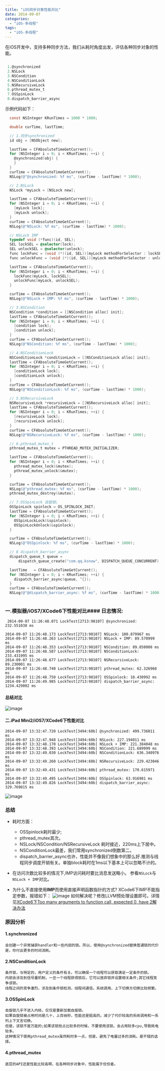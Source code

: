 ```yaml
---
title: "iOS同步对象性能对比"
date: 2014-09-07
categories:
  - "iOS-多线程"
tags:
  - "iOS-多线程"
---
```

<!--more-->

在iOS开发中，支持多种同步方法，我们从耗时角度出发，评估各种同步对象的性能。

<!--more-->

``` objective-c

 1.@synchronized 
 2.NSLock
 3.NSCondition
 4.NSConditionLock
 5.NSRecursiveLock
 6.pthread_mutex_t
 7.OSSpinLock
 8.dispatch_barrier_async
```
示例代码如下：

``` objective-c
  const NSInteger KRunTimes = 1000 * 1000;

  double curTime, lastTime;

  // 1.同步synchronized
  id obj = [NSObject new];

  lastTime = CFAbsoluteTimeGetCurrent();
  for (NSInteger i = 0; i < KRunTimes; ++i) {
    @synchronized(obj) {
    }
  }
  curTime = CFAbsoluteTimeGetCurrent();
  NSLog(@"@synchronized: %f ms", (curTime - lastTime) * 1000);

  // 2.NSLock
  NSLock *myLock = [NSLock new];

  lastTime = CFAbsoluteTimeGetCurrent();
  for (NSInteger i = 0; i < KRunTimes; ++i) {
    [myLock lock];
    [myLock unlock];
  }
  curTime = CFAbsoluteTimeGetCurrent();
  NSLog(@"NSLock: %f ms", (curTime - lastTime) * 1000);

  // NSLock IMP
  typedef void (*func)(id, SEL);
  SEL lockSEL = @selector(lock);
  SEL unlockSEL = @selector(unlock);
  func lockFunc = (void (*)(id, SEL))[myLock methodForSelector : lockSEL];
  func unlockFunc = (void (*)(id, SEL))[myLock methodForSelector : unlockSEL];

  lastTime = CFAbsoluteTimeGetCurrent();
  for (NSInteger i = 0; i < KRunTimes; ++i) {
    lockFunc(myLock, lockSEL);
    unlockFunc(myLock, unlockSEL);
  }

  curTime = CFAbsoluteTimeGetCurrent();
  NSLog(@"NSLock + IMP: %f ms", (curTime - lastTime) * 1000);

  // 3.NSCondition
  NSCondition *condition = [[NSCondition alloc] init];
  lastTime = CFAbsoluteTimeGetCurrent();
  for (NSInteger i = 0; i < KRunTimes; ++i) {
    [condition lock];
    [condition unlock];
  }
  curTime = CFAbsoluteTimeGetCurrent();
  NSLog(@"NSCondition: %f ms", (curTime - lastTime) * 1000);

  // 4.NSConditionLock
  NSConditionLock *conditionLock = [[NSConditionLock alloc] init];
  lastTime = CFAbsoluteTimeGetCurrent();
  for (NSInteger i = 0; i < KRunTimes; ++i) {
    [conditionLock lock];
    [conditionLock unlock];
  }
  curTime = CFAbsoluteTimeGetCurrent();
  NSLog(@"NSConditionLock: %f ms", (curTime - lastTime) * 1000);

  // 5.NSRecursiveLock
  NSRecursiveLock *recursiveLock = [[NSRecursiveLock alloc] init];
  lastTime = CFAbsoluteTimeGetCurrent();
  for (NSInteger i = 0; i < KRunTimes; ++i) {
    [recursiveLock lock];
    [recursiveLock unlock];
  }
  curTime = CFAbsoluteTimeGetCurrent();
  NSLog(@"NSRecursiveLock: %f ms", (curTime - lastTime) * 1000);

  // 6.pthread_mutex_t
  pthread_mutex_t mutex = PTHREAD_MUTEX_INITIALIZER;

  lastTime = CFAbsoluteTimeGetCurrent();
  for (NSInteger i = 0; i < KRunTimes; ++i) {
    pthread_mutex_lock(&mutex);
    pthread_mutex_unlock(&mutex);
  }

  curTime = CFAbsoluteTimeGetCurrent();
  NSLog(@"pthread_mutex: %f ms", (curTime - lastTime) * 1000);
  pthread_mutex_destroy(&mutex);

  // 7.OSSpinLock 自旋锁;
  OSSpinLock spinlock = OS_SPINLOCK_INIT;
  lastTime = CFAbsoluteTimeGetCurrent();
  for (NSInteger i = 0; i < KRunTimes; ++i) {
    OSSpinLockLock(&spinlock);
    OSSpinLockUnlock(&spinlock);
  }

  curTime = CFAbsoluteTimeGetCurrent();
  NSLog(@"OSSpinlock: %f ms", (curTime - lastTime) * 1000);

  // 8 dispatch_barrier_async
  dispatch_queue_t queue =
      dispatch_queue_create("com.qq.ksnow", DISPATCH_QUEUE_CONCURRENT);

  lastTime   = CFAbsoluteTimeGetCurrent();
  for (NSInteger i = 0; i < KRunTimes; ++i) {
    dispatch_barrier_async(queue, ^{});
  }
  curTime = CFAbsoluteTimeGetCurrent();
  NSLog(@"@dispatch_barrier_async: %f ms", (curTime - lastTime) * 1000);
  
```

### 一.模拟器/iOS7/XCode6下性能对比#### 日志情况:
     2014-09-07 11:26:48.071 LockTest[2713:98107] @synchronized: 232.551038 ms
    
    2014-09-07 11:26:48.173 LockTest[2713:98107] NSLock: 100.879967 ms
    2014-09-07 11:26:48.263 LockTest[2713:98107] NSLock + IMP: 89.570999 ms
    2014-09-07 11:26:48.353 LockTest[2713:98107] NSCondition: 89.850008 ms
    2014-09-07 11:26:48.587 LockTest[2713:98107] NSConditionLock: 233.431995 ms
    2014-09-07 11:26:48.677 LockTest[2713:98107] NSRecursiveLock: 89.230001 ms
    2014-09-07 11:26:48.740 LockTest[2713:98107] pthread_mutex: 62.326968 ms
    2014-09-07 11:26:48.750 LockTest[2713:98107] OSSpinlock: 10.430992 ms
    2014-09-07 11:26:49.985 LockTest[2713:98107] dispatch_barrier_async: 1234.429002 ms



#### 总结对比
![image](/images/post/2014-09-07-ios-tong-bu-suo-xing-neng-dui-bi/syn_compared_simulate.png)

#### 二.iPad Mini2/iOS7/XCode6下性能对比
    2014-09-07 13:32:47.720 LockTest[3494:60b] @synchronized: 499.736011 ms
    2014-09-07 13:32:47.948 LockTest[3494:60b] NSLock: 227.194011 ms
    2014-09-07 13:32:48.170 LockTest[3494:60b] NSLock + IMP: 221.384048 ms
    2014-09-07 13:32:48.393 LockTest[3494:60b] NSCondition: 221.689999 ms
    2014-09-07 13:32:49.030 LockTest[3494:60b] NSConditionLock: 636.340976 ms
    2014-09-07 13:32:49.260 LockTest[3494:60b] NSRecursiveLock: 229.423046 ms
    2014-09-07 13:32:49.431 LockTest[3494:60b] pthread_mutex: 170.615971 ms
    2014-09-07 13:32:49.495 LockTest[3494:60b] OSSpinlock: 63.916981 ms
    2014-09-07 13:32:49.826 LockTest[3494:60b] dispatch_barrier_async: 329.769015 ms

![image](/images/post/2014-09-07-ios-tong-bu-suo-xing-neng-dui-bi/syn_compared_ipad_mini2.png)

### 总结
* 耗时方面：
    
  - OSSpinlock耗时最少;
  - pthread_mutex其次。
  - NSLock/NSCondition/NSRecursiveLock 耗时接近，220ms上下居中。  
  - NSConditionLock最差，我们常用synchronized倒数第二。
  - dispatch_barrier_async也许，性能并不像我们想象中的那么好.推测与线程同步调度开销有关。单独block耗时在1ms以下基本上可以忽略不计的。
* 在访问次数比较多的情况下,IMP访问耗时要比消息发送略小。
  参看`NSLock`与`NSLock + IMP`对比。
  
* 为什么不直接使用**IMP**而使用直接声明函数指针的方式?
  XCode6下IMP不能指定参数，报错如下：
  ![image](/images/post/2014-09-07-ios-tong-bu-suo-xing-neng-dui-bi/error_overview.png) 
  如何解决呢？修改LLVM预处理设置即可。详情见[XCode6下Too many arguments to function call, expected 0, have 2解决办法](http://ksnowlv.gitcafe.com/blog/2014/09/07/xcode6-too-many-arguments-to-function-call-expected-0-have-2/)
  
### 原因分析
#### 1.synchronized
    会创建一个异常捕获handler和一些内部的锁。所以，使用@synchronized替换普通锁的代价是，你付出更多的时间消耗。
#### 2.NSConditionLock    
    条件锁，与特定的，用户定义的条件有关。可以确保一个线程可以获取满足一定条件的锁。
    内部会涉及到信号量机制，一旦一个线程获得锁后，它可以放弃锁并设置相关条件;其它线程竞争该锁。
    线程之间的竞争激烈，涉及到条件锁检测，线程间通信。系统调用，上下切换方切换比较频繁。
#### 3.OSSpinLock
    自旋锁几乎不进入内核，仅仅是重新加载自旋锁。
    如果自旋锁被占用时间是几十，上百纳秒，性能还是挺高的。减少了代价较高的系统调用和一系列上下文言切换。
    但是，该锁不是万能的;如果该锁抢占比较多的时候，不要使用该锁。会占用较多cpu,导致耗电较多。
    这种情况下使用pthread_mutex虽然耗时多一点，但是，避免了电量过多的消耗。是不错的选择。
    
#### 4.pthread_mutex
    底层的API还是性能比较高啊，在各种同步对象中，性能属于佼佼者。

  
